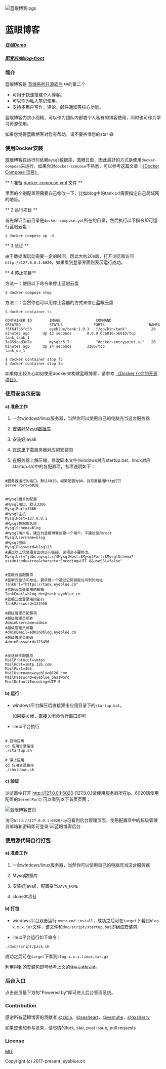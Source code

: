 ![蓝眼博客logo](https://github.com/eyebluecn/blog/blob/master/src/main/resources/static/img/logo.png?raw=true)

# 蓝眼博客

##### [在线Demo](http://blog.eyeblue.cn)

##### [配套前端blog-front](https://github.com/eyebluecn/blog-front)

### 简介
蓝眼博客是 [蓝眼系列开源软件](https://github.com/eyebluecn) 中的第二个

- 可用于快速搭建个人博客。
- 可以作为私人笔记使用。
- 支持多用户写作，评论，邮件通知等核心功能。

蓝眼博客力求小而精，可以作为团队内部或个人私有的博客使用，同时也可作为学习资源使用。

如果您觉得蓝眼博客对您有帮助，请不要吝惜您的star :smile:


### 使用Docker安装

蓝眼博客在运行时依赖`mysql`数据库，蓝眼云盘，因此最好的方式是使用`docker-compose`来运行，如果你对`docker-compose`不熟悉，可以参考这篇文章：[《Docker Compose 项目》](https://yeasy.gitbooks.io/docker_practice/content/compose/introduction.html) 

** 1.准备 [docker-compose.yml](docker-compose.yml) 文件 **

里面的个别配置项需要自己修改一下，比如blog中的tank url需要指定自己局域网的地址。

** 2.运行项目 **

首先保证当前目录是`docker-compose.yml`所在的目录，然后执行以下指令即可运行蓝眼云盘：
```shell
$ docker-compose up -d
```

** 3.验证 **

由于数据库启动需要一定的时间，因此大约20s后，打开浏览器访问`http://127.0.0.1:6020`，如果看到登录界面则表示运行成功。

** 4.停止项目**

方法一：使用以下命令来停止蓝眼云盘
``` shell
$ docker-compose stop
```

方法二：当然你也可以用停止容器的方式来停止蓝眼云盘
``` shell
$ docker container ls

CONTAINER ID        IMAGE                COMMAND                  CREATED             STATUS              PORTS                    NAMES
f5f64735fc53        eyeblue/tank:1.0.3   "/go/bin/tank"           20 minutes ago      Up 13 seconds       0.0.0.0:6010->6010/tcp   tank_tank_1
3a859cad3e7e        mysql:5.7            "docker-entrypoint.s…"   20 minutes ago      Up 14 seconds       3306/tcp                 tank_db_1

$ docker container stop f5
$ docker container stop 3a
```

如果你比较关心如何使用docker来构建蓝眼博客，请参考 [《Docker 化你的开源项目》](https://blog.eyeblue.cn/a/zicla/docker-project) 


### 使用安装包安装

#### a) 准备工作

1. 一台windows/linux服务器，当然你可以使用自己的电脑充当这台服务器

2. [安装好Mysql数据库](https://www.mysql.com/downloads/)

3. 安装好java8

4. [在这里](https://github.com/eyebluecn/blog/releases)下载服务器对应的安装包

5. 在服务器上解压缩，修改脚本文件(windows对应startup.bat，linux对应startup.sh)中的各配置项，各项说明如下：
```

#服务器运行的端口，默认6020。如果配置为80，则可直接用http打开
ServerPort=6020


#Mysql相关的配置
#Mysql端口，默认3306
MysqlPort=3306
#Mysql主机
MysqlHost=127.0.0.1
#Mysql数据库名称
MysqlSchema=blog
#Mysql用户名，建议为蓝眼博客创建一个用户，不建议使用root
MysqlUsername=blog
#Mysql密码
MysqlPassword=blog123
#通过以上信息组合出的访问链接，这项请不要修改。
MysqlUrl="jdbc:mysql://$MysqlHost:$MysqlPort/$MysqlSchema?useUnicode=true&characterEncoding=UTF-8&useSSL=false"


#蓝眼云盘配置项
#蓝眼云盘访问地址，要求是一个通过公网就能访问到的地址
TankUrl="https://tank.eyeblue.cn"
#蓝眼云盘登录用的邮箱
TankEmail=blog_dev@tank.eyeblue.cn
#蓝眼云盘登录用的密码
TankPassword=123456

#超级管理员配置项
#超级管理员昵称
AdminUsername=admin
#超级管理员邮箱
AdminEmail=admin@blog.eyeblue.cn
#超级管理员密码
AdminPassword=123456


#发送邮件配置项
MailProtocol=smtps
MailHost=smtp.126.com
MailPort=465
MailUsername=eyeblue@126.com
MailPassword=eyeblue_password
MailDefaultEncoding=UTF-8

```

#### b) 运行

- windows平台解压后直接双击应用目录下的`startup.bat`。

    如果要关闭，直接关闭命令行窗口即可

- linux平台执行 

```

# 启动应用
cd 应用目录路径
./startup.sh

# 停止应用
cd 应用目录路径
./shutdown.sh

```

#### c) 验证

浏览器中打开 http://127.0.0.1:6020 (127.0.0.1请使用服务器所在ip，6020请使用配置的`ServerPort`) 可以看到以下首页页面：

![蓝眼博客首页](https://github.com/eyebluecn/blog/blob/master/doc/screenshot/home.png)

访问`http://127.0.0.1:6020/by`可看到后台管理页面，使用配置项中的超级管理员邮箱和密码即可登录
![蓝眼博客后台](https://github.com/eyebluecn/blog/blob/master/doc/screenshot/backyard.png)

### 使用源代码自行打包

#### a) 准备工作

1. 一台windows/linux服务器，当然你可以使用自己的电脑充当这台服务器

2. Mysql数据库

3. 安装好java8，配置妥当`JAVA_HOME`

4. clone本项目

#### b) 打包

- windows平台双击运行 `mvnw.cmd install`，成功之后可在`target`下看到`blog-x.x.x.jar`文件，该文件和`doc/script/startup.bat`即组成安装包

- linux平台运行如下命令：
```
./doc/script/pack.sh
```
成功之后可在`target`下看到`blog-x.x.x.linux.tar.gz`

利用得到的安装包即可参考上文的`使用安装包安装`。


### 后台入口

点击首页最下方的"Powered by"即可进入后台管理系统。


### Contribution

感谢所有蓝眼博客的贡献者 [@zicla](https://github.com/zicla)，[@seaheart](https://github.com/seaheart)，[@yemuhe](https://github.com/yemuhe)，[@hxsherry](https://github.com/hxsherry)

如果您也想参与进来，请尽情的fork, star, post issue, pull requests

### License

[MIT](http://opensource.org/licenses/MIT)

Copyright (c) 2017-present, eyeblue.cn